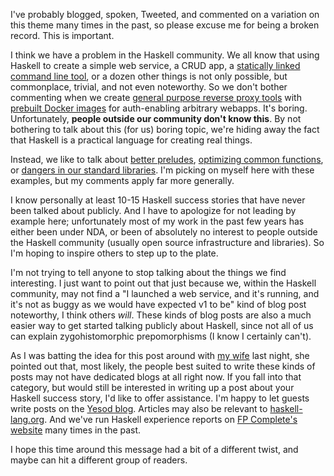 I've probably blogged, spoken, Tweeted, and commented on a variation
on this theme many times in the past, so please excuse me for being a
broken record. This is important.

I think we have a problem in the Haskell community. We all know that
using Haskell to create a simple web service, a CRUD app, a
[statically linked command line tool](https://twitter.com/pdxleif/status/855302710928613376),
or a dozen other things is not only possible, but commonplace,
trivial, and not even noteworthy. So we don't bother commenting when
we create
[general purpose reverse proxy tools](https://github.com/fpco/wai-middleware-crowd)
with
[prebuilt Docker images](https://hub.docker.com/r/fpco/wai-crowd/) for
auth-enabling arbitrary webapps. It's boring. Unfortunately, __people
outside our community don't know this__. By not bothering to talk
about this (for us) boring topic, we're hiding away the fact that
Haskell is a practical language for creating real things.

Instead, we like to talk about
[better preludes](http://www.snoyman.com/blog/2017/01/safe-prelude-a-thought-experiment),
[optimizing common functions](http://www.snoyman.com/blog/2017/01/foldable-mapm-maybe-and-recursive-functions),
or
[dangers in our standard libraries](http://www.snoyman.com/blog/2016/12/beware-of-readfile). I'm
picking on myself here with these examples, but my comments apply far
more generally.

I know personally at least 10-15 Haskell success stories that have
never been talked about publicly. And I have to apologize for not
leading by example here; unfortunately most of my work in the past few
years has either been under NDA, or been of absolutely no interest to
people outside the Haskell community (usually open source
infrastructure and libraries). So I'm hoping to inspire others to step
up to the plate.

I'm not trying to tell anyone to stop talking about the things we find
interesting. I just want to point out that just because we, within the
Haskell community, may not find a "I launched a web service, and it's
running, and it's not as buggy as we would have expected v1 to be"
kind of blog post noteworthy, I think others _will_. These kinds of
blog posts are also a much easier way to get started talking publicly
about Haskell, since not all of us can explain zygohistomorphic
prepomorphisms (I know I certainly can't).

As I was batting the idea for this post around with
[my wife](https://twitter.com/LambdaMom) last night, she pointed out
that, most likely, the people best suited to write these kinds of
posts may not have dedicated blogs at all right now. If you fall into
that category, but would still be interested in writing up a post
about your Haskell success story, I'd like to offer assistance. I'm
happy to let guests write posts on the
[Yesod blog](http://www.yesodweb.com/blog). Articles may also be
relevant to [haskell-lang.org](https://haskell-lang.org). And we've
run Haskell experience reports on
[FP Complete's website](https://www.fpcomplete.com) many times in the
past.

I hope this time around this message had a bit of a different twist,
and maybe can hit a different group of readers.
